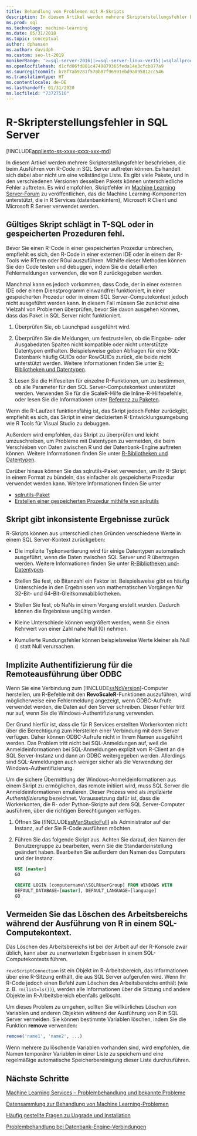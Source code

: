 ```yaml
---
title: Behandlung von Problemen mit R-Skripts
description: In diesem Artikel werden mehrere Skripterstellungsfehler beschrieben, die beim Ausführen von R-Code in SQL Server auftreten können.
ms.prod: sql
ms.technology: machine-learning
ms.date: 05/31/2018
ms.topic: conceptual
author: dphansen
ms.author: davidph
ms.custom: seo-lt-2019
monikerRange: '>=sql-server-2016||>=sql-server-linux-ver15||=sqlallproducts-allversions'
ms.openlocfilehash: d1cfd06fd881c4749879365feda14e3cfcb877a9
ms.sourcegitcommit: b78f7ab9281f570b87f96991ebd9a095812cc546
ms.translationtype: HT
ms.contentlocale: de-DE
ms.lasthandoff: 01/31/2020
ms.locfileid: "73727510"
---
```

# <a name="r-scripting-errors-in-sql-server"></a>R-Skripterstellungsfehler in SQL Server
[!INCLUDE[appliesto-ss-xxxx-xxxx-xxx-md](../includes/appliesto-ss-xxxx-xxxx-xxx-md.md)]

In diesem Artikel werden mehrere Skripterstellungsfehler beschrieben, die beim Ausführen von R-Code in SQL Server auftreten können. Es handelt sich dabei aber nicht um eine vollständige Liste. Es gibt viele Pakete, und in den verschiedenen Versionen desselben Pakets können unterschiedliche Fehler auftreten. Es wird empfohlen, Skriptfehler im [Machine Learning Server-Forum](https://social.msdn.microsoft.com/Forums/home?category=MicrosoftR) zu veröffentlichen, das die Machine Learning-Komponenten unterstützt, die in R Services (datenbankintern), Microsoft R Client und Microsoft R Server verwendet werden.

## <a name="valid-script-fails-in-t-sql-or-in-stored-procedures"></a>Gültiges Skript schlägt in T-SQL oder in gespeicherten Prozeduren fehl.

Bevor Sie einen R-Code in einer gespeicherten Prozedur umbrechen, empfiehlt es sich, den R-Code in einer externen IDE oder in einem der R-Tools wie RTerm oder RGui auszuführen. Mithilfe dieser Methoden können Sie den Code testen und debuggen, indem Sie die detaillierten Fehlermeldungen verwenden, die von R zurückgegeben werden.

Manchmal kann es jedoch vorkommen, dass Code, der in einer externen IDE oder einem Dienstprogramm einwandfrei funktioniert, in einer gespeicherten Prozedur oder in einem SQL Server-Computekontext jedoch nicht ausgeführt werden kann. In diesem Fall müssen Sie zunächst eine Vielzahl von Problemen überprüfen, bevor Sie davon ausgehen können, dass das Paket in SQL Server nicht funktioniert.

1. Überprüfen Sie, ob Launchpad ausgeführt wird.

2. Überprüfen Sie die Meldungen, um festzustellen, ob die Eingabe- oder Ausgabedaten Spalten nicht kompatible oder nicht unterstützte Datentypen enthalten. Beispielsweise geben Abfragen für eine SQL-Datenbank häufig GUIDs oder RowGUIDs zurück, die beide nicht unterstützt werden. Weitere Informationen finden Sie unter [R-Bibliotheken und Datentypen](r/r-libraries-and-data-types.md).

3. Lesen Sie die Hilfeseiten für einzelne R-Funktionen, um zu bestimmen, ob alle Parameter für den SQL Server-Computekontext unterstützt werden. Verwenden Sie für die ScaleR-Hilfe die Inline-R-Hilfebefehle, oder lesen Sie die Informationen unter [Referenz zu Paketen](https://docs.microsoft.com/r-server/r-reference/revoscaler/revoscaler).

Wenn die R-Laufzeit funktionsfähig ist, das Skript jedoch Fehler zurückgibt, empfiehlt es sich, das Skript in einer dedizierten R-Entwicklungsumgebung wie R Tools für Visual Studio zu debuggen.

Außerdem wird empfohlen, das Skript zu überprüfen und leicht umzuschreiben, um Probleme mit Datentypen zu vermeiden, die beim Verschieben von Daten zwischen R und der Datenbank-Engine auftreten können. Weitere Informationen finden Sie unter [R-Bibliotheken und Datentypen](r/r-libraries-and-data-types.md).

Darüber hinaus können Sie das sqlrutils-Paket verwenden, um Ihr R-Skript in einem Format zu bündeln, das einfacher als gespeicherte Prozedur verwendet werden kann. Weitere Informationen finden Sie unter
* [sqlrutils-Paket](r/ref-r-sqlrutils.md)
* [Erstellen einer gespeicherten Prozedur mithilfe von sqlrutils](r/how-to-create-a-stored-procedure-using-sqlrutils.md)

## <a name="script-returns-inconsistent-results"></a>Skript gibt inkonsistente Ergebnisse zurück

R-Skripts können aus unterschiedlichen Gründen verschiedene Werte in einem SQL Server-Kontext zurückgeben:

- Die implizite Typkonvertierung wird für einige Datentypen automatisch ausgeführt, wenn die Daten zwischen SQL Server und R übertragen werden. Weitere Informationen finden Sie unter [R-Bibliotheken und-Datentypen](r/r-libraries-and-data-types.md).

- Stellen Sie fest, ob Bitanzahl ein Faktor ist. Beispielsweise gibt es häufig Unterschiede in den Ergebnissen von mathematischen Vorgängen für 32-Bit- und 64-Bit-Gleitkommabibliotheken.

- Stellen Sie fest, ob NaNs in einem Vorgang erstellt wurden. Dadurch können die Ergebnisse ungültig werden.

- Kleine Unterschiede können vergrößert werden, wenn Sie einen Kehrwert von einer Zahl nahe Null (0) nehmen.

- Kumulierte Rundungsfehler können beispielsweise Werte kleiner als Null () statt Null verursachen.

## <a name="implied-authentication-for-remote-execution-via-odbc"></a>Implizite Authentifizierung für die Remoteausführung über ODBC

Wenn Sie eine Verbindung zum [!INCLUDE[ssNoVersion](../includes/ssnoversion-md.md)]-Computer herstellen, um R-Befehle mit den **RevoScaleR**-Funktionen auszuführen, wird möglicherweise eine Fehlermeldung angezeigt, wenn ODBC-Aufrufe verwendet werden, die Daten auf den Server schreiben. Dieser Fehler tritt nur auf, wenn Sie die Windows-Authentifizierung verwenden.

Der Grund hierfür ist, dass die für R Services erstellten Workerkonten nicht über die Berechtigung zum Herstellen einer Verbindung mit dem Server verfügen. Daher können ODBC-Aufrufe nicht in Ihrem Namen ausgeführt werden. Das Problem tritt nicht bei SQL-Anmeldungen auf, weil die Anmeldeinformationen bei SQL-Anmeldungen explizit vom R-Client an die SQL Server-Instanz und dann an ODBC weitergegeben werden. Allerdings sind SQL-Anmeldungen auch weniger sicher als die Verwendung der Windows-Authentifizierung.

Um die sichere Übermittlung der Windows-Anmeldeinformationen aus einem Skript zu ermöglichen, das remote initiiert wird, muss SQL Server die Anmeldeinformationen emulieren. Dieser Prozess wird als _implizierte Authentifizierung_ bezeichnet. Voraussetzung dafür ist, dass die Workerkonten, die R- oder Python-Skripte auf dem SQL Server-Computer ausführen, über die richtigen Berechtigungen verfügen.

1. Öffnen Sie [!INCLUDE[ssManStudioFull](../includes/ssmanstudiofull-md.md)] als Administrator auf der Instanz, auf der Sie R-Code ausführen möchten.

2. Führen Sie das folgende Skript aus. Achten Sie darauf, den Namen der Benutzergruppe zu bearbeiten, wenn Sie die Standardeinstellung geändert haben. Bearbeiten Sie außerdem den Namen des Computers und der Instanz.

    ```sql
    USE [master]
    GO
    
    CREATE LOGIN [computername\\SQLRUserGroup] FROM WINDOWS WITH
    DEFAULT_DATABASE=[master], DEFAULT_LANGUAGE=[language]
    GO
    ```

## <a name="avoid-clearing-the-workspace-while-youre-running-r-in-a-sql-compute-context"></a>Vermeiden Sie das Löschen des Arbeitsbereichs während der Ausführung von R in einem SQL-Computekontext.

Das Löschen des Arbeitsbereichs ist bei der Arbeit auf der R-Konsole zwar üblich, kann aber zu unerwarteten Ergebnissen in einem SQL-Computekontexts führen.

`revoScriptConnection` ist ein Objekt im R-Arbeitsbereich, das Informationen über eine R-Sitzung enthält, die aus SQL Server aufgerufen wird. Wenn Ihr R-Code jedoch einen Befehl zum Löschen des Arbeitsbereichs enthält (wie z. B. `rm(list=ls())`), werden alle Informationen über die Sitzung und andere Objekte im R-Arbeitsbereich ebenfalls gelöscht.

Um dieses Problem zu umgehen, sollten Sie willkürliches Löschen von Variablen und anderen Objekten während der Ausführung von R in SQL Server vermeiden. Sie können bestimmte Variablen löschen, indem Sie die Funktion **remove** verwenden:

```R
remove('name1', 'name2', ...)
```

Wenn mehrere zu löschende Variablen vorhanden sind, wird empfohlen, die Namen temporärer Variablen in einer Liste zu speichern und eine regelmäßige automatische Speicherbereinigung dieser Liste durchzuführen.



## <a name="next-steps"></a>Nächste Schritte

[Machine Learning Services – Problembehandlung und bekannte Probleme](machine-learning-troubleshooting-faq.md)

[Datensammlung zur Behandlung von Machine Learning-Problemen](data-collection-ml-troubleshooting-process.md)

[Häufig gestellte Fragen zu Upgrade und Installation](r/upgrade-and-installation-faq-sql-server-r-services.md)

[Problembehandlung bei Datenbank-Engine-Verbindungen](../database-engine/configure-windows/troubleshoot-connecting-to-the-sql-server-database-engine.md)
